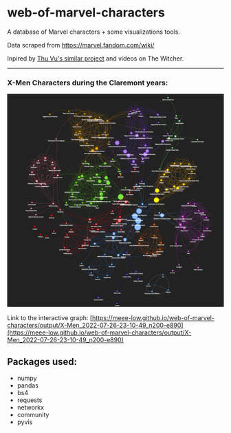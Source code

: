 # web-of-marvel-characters
A database of Marvel characters + some visualizations tools.
 
Data scraped from https://marvel.fandom.com/wiki/

Inpired by [Thu Vu's similar project](https://github.com/thu-vu92/the_witcher_network) and videos on The Witcher. 

<hr>

### X-Men Characters during the Claremont years:
![Graph of X-Men Characters during the Claremont years](/output/screenshot.png)

Link to the interactive graph: [https://meee-low.github.io/web-of-marvel-characters/output/X-Men_2022-07-26-23-10-49_n200-e890](https://meee-low.github.io/web-of-marvel-characters/output/X-Men_2022-07-26-23-10-49_n200-e890)





## Packages used:
- numpy
- pandas
- bs4
- requests
- networkx
- community
- pyvis